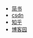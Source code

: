 


- [简书](https://www.jianshu.com/p/694e563014f2)
- [csdn](http://blog.csdn.net/shiyina/article/details/79113146)
- [知乎](https://zhuanlan.zhihu.com/p/33120519)
- [博客园](http://www.cnblogs.com/chuxinsyn/p/8319993.html)